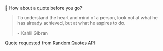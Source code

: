 📣 How about a quote before you go?

> To understand the heart and mind of a person, look not at what he has already achieved, but at what he aspires to do.
>
> <p>- Kahlil Gibran</p>

Quote requested from [Random Quotes API](https://github.com/lukePeavey/quotable)
